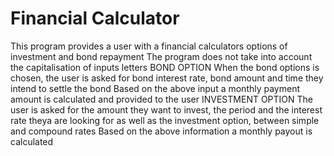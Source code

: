 # Financial Calculator
  This program provides a user with a financial calculators options of investment and bond repayment
  The program does not take into account the capitalisation of inputs letters
  BOND OPTION
  When the bond options is chosen, the user is asked for bond interest rate, bond amount and time they intend to settle the bond
  Based on the above input a monthly payment amount is calculated and provided to the user
  INVESTMENT OPTION
  The user is asked for the amount they want to invest, the period and the interest rate theya are looking for as well as the investment option, between simple and compound rates
  Based on the above information a monthly payout is calculated
  

